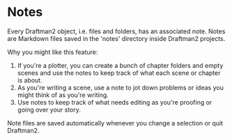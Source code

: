 # Notes

Every Draftman2 object, i.e. files and folders, has an associated note. Notes are Markdown files saved in the 'notes' directory inside Draftman2 projects.

Why you might like this feature:

1. If you're a plotter, you can create a bunch of chapter folders and empty scenes and use the notes to keep track of what each scene or chapter is about.
2. As you're writing a scene, use a note to jot down problems or ideas you might think of as you're writing.
3. Use notes to keep track of what needs editing as you're proofing or going over your story.

Note files are saved automatically whenever you change a selection or quit Draftman2.